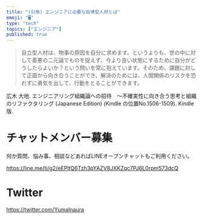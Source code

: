 ```yaml
---
title: "(引用) エンジニアに必要な自律型人材とは"
emoji: "🖥"
type: "tech"
topics: ["エンジニア"]
published: true
---
```


>自立型人材は、物事の原因を自分に求めます。というよりも、世の中に対して善悪の二元論でものを捉えず、今より良い状態にするために自分がどうしたらよいか？という問いを常に抱えています。そのため、課題に対して正面から向き合うことができ、解決のためには、人間関係のリスクを恐れずに勇気を出して、行動をとることができます。

広木 大地. エンジニアリング組織論への招待　～不確実性に向き合う思考と組織のリファクタリング (Japanese Edition) (Kindle の位置No.1506-1509). Kindle 版. 

<!-- Update From Qiita API -->

# チャットメンバー募集


何か質問、悩み事、相談などあればLINEオープンチャットもご利用ください。

https://line.me/ti/g2/eEPltQ6Tzh3pYAZV8JXKZqc7PJ6L0rpm573dcQ


# Twitter

https://twitter.com/YumaInaura

<!-- Update From Qiita API -->

